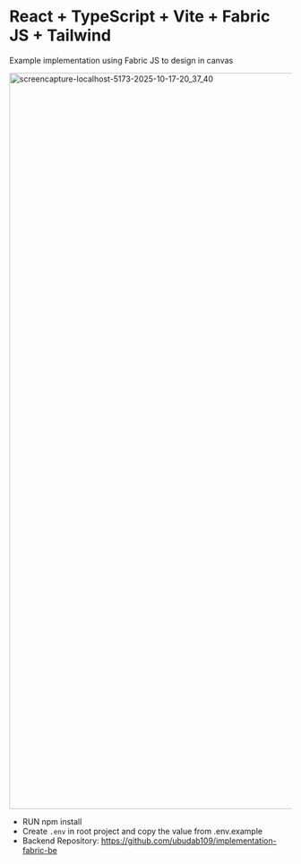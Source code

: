 # React + TypeScript + Vite + Fabric JS + Tailwind

Example implementation using Fabric JS to design in canvas

<img width="1920" height="1314" alt="screencapture-localhost-5173-2025-10-17-20_37_40" src="https://github.com/user-attachments/assets/0ba7e026-5682-483f-a2ca-1f7840a95f4b" />

- RUN npm install
- Create `.env` in root project and copy the value from .env.example
- Backend Repository: https://github.com/ubudab109/implementation-fabric-be
